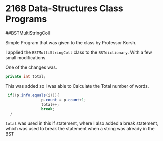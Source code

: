 2168 Data-Structures Class Programs
===================

##BSTMultiStringColl

Simple Program that was given to the class by Professor Korsh. 

I applied the `BSTMultiStringColl` class to the `BSTdictionary`. With a few small modifications.

One of the changes was.
```java
private int total;
```
This was added so I was able to Calculate the Total number of words. 

```java
 if((p.info.equals(i))){
                p.count = p.count+1;
                total++;
                break;
  }
```
`total` was used in this if statement, where I also added a break statement, which was used to break the 
statement when a string was already in the BST
